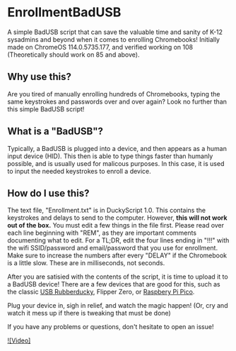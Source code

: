 # EnrollmentBadUSB
A simple BadUSB script that can save the valuable time and sanity of K-12 sysadmins and beyond when it comes to enrolling Chromebooks! Initially made on ChromeOS 114.0.5735.177, and verified working on 108 (Theoretically should work on 85 and above). 

## Why use this?
Are you tired of manually enrolling hundreds of Chromebooks, typing the same keystrokes and passwords over and over again? Look no further than this simple BadUSB script! 

## What is a "BadUSB"?
Typically, a BadUSB is plugged into a device, and then appears as a human input device (HID). This then is able to type things faster than humanly possible, and is usually used for malicous purposes. In this case, it is used to input the needed keystrokes to enroll a device. 

## How do I use this?
The text file, "Enrollment.txt" is in DuckyScript 1.0. This contains the keystrokes and delays to send to the computer. However, **this will not work out of the box.** You must edit a few things in the file first. Please read over each line beginning with "REM", as they are important comments documenting what to edit. For a TL;DR, edit the four lines ending in "!!!" with the wifi SSID/password and email/password that you use for enrollment. Make sure to increase the numbers after every "DELAY" if the Chromebook is a little slow. These are in milliseconds, not seconds. 

After you are satisied with the contents of the script, it is time to upload it to a BadUSB device! There are a few devices that are good for this, such as the classic [USB Rubberducky](https://shop.hak5.org/products/usb-rubber-ducky), Flipper Zero, or [Raspbery Pi Pico](https://github.com/dbisu/pico-ducky).

Plug your device in, sigh in relief, and watch the magic happen! (Or, cry and watch it mess up if there is tweaking that must be done)

If you have any problems or questions, don't hesitate to open an issue!

[![Video]](https://www.youtube.com/watch?v=Pasua64j3GA)
